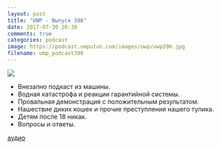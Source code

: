 ```yaml
---
layout: post
title: "UWP - Выпуск 396"
date: 2017-07-30 20:38
comments: true
categories: podcast
image: https://podcast.umputun.com/images/uwp/uwp396.jpg
filename: ump_podcast396
---
```

![](https://podcast.umputun.com/images/uwp/uwp396.jpg)

- Внезапно подкаст из машины.
- Водная катастрофа и реакции гарантийной системы.
- Провальная демонстрация с положительным результатом.
- Нашествие диких кошек и прочие преступления нашего тупика.
- Детям после 18 никак.
- Вопросы и ответы.

[аудио](https://podcast.umputun.com/media/ump_podcast396.mp3)
<audio src="https://podcast.umputun.com/media/ump_podcast396.mp3" preload="none"></audio>
